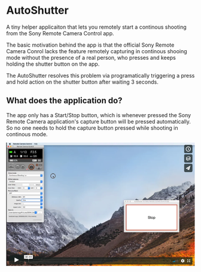 # AutoShutter

A tiny helper applicaiton that lets you remotely start a continous shooting from the Sony Remote Camera Control app.

The basic motivation behind the app is that the official Sony Remote Camera Conrol lacks the feature remotely capturing in continous shooing mode without the presence of a real person, who presses and keeps holding the shutter button on the app. 

The AutoShutter resolves this problem via programatically triggering a press and hold action on the shutter button after waiting 3 seconds.  

## What does the application do?

The app only has a Start/Stop button, which is whenever pressed the Sony Remote Camera application's capture button will be pressed automatically. So no one needs to hold the capture button pressed while shooting in continous mode. 

[![Vimeo intro video](ScreenShots/Vimeo_thumbnail.png)](https://vimeo.com/257507389)